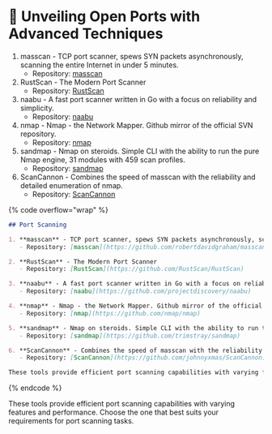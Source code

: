 # 👐 Unveiling Open Ports with Advanced Techniques

1. masscan - TCP port scanner, spews SYN packets asynchronously, scanning the entire Internet in under 5 minutes.
   * Repository: [masscan](https://github.com/robertdavidgraham/masscan)
2. RustScan - The Modern Port Scanner
   * Repository: [RustScan](https://github.com/RustScan/RustScan)
3. naabu - A fast port scanner written in Go with a focus on reliability and simplicity.
   * Repository: [naabu](https://github.com/projectdiscovery/naabu)
4. nmap - Nmap - the Network Mapper. Github mirror of the official SVN repository.
   * Repository: [nmap](https://github.com/nmap/nmap)
5. sandmap - Nmap on steroids. Simple CLI with the ability to run the pure Nmap engine, 31 modules with 459 scan profiles.
   * Repository: [sandmap](https://github.com/trimstray/sandmap)
6. ScanCannon - Combines the speed of masscan with the reliability and detailed enumeration of nmap.
   * Repository: [ScanCannon](https://github.com/johnnyxmas/ScanCannon)

{% code overflow="wrap" %}
```markdown
## Port Scanning

1. **masscan** - TCP port scanner, spews SYN packets asynchronously, scanning the entire Internet in under 5 minutes.
   - Repository: [masscan](https://github.com/robertdavidgraham/masscan)

2. **RustScan** - The Modern Port Scanner
   - Repository: [RustScan](https://github.com/RustScan/RustScan)

3. **naabu** - A fast port scanner written in Go with a focus on reliability and simplicity.
   - Repository: [naabu](https://github.com/projectdiscovery/naabu)

4. **nmap** - Nmap - the Network Mapper. Github mirror of the official SVN repository.
   - Repository: [nmap](https://github.com/nmap/nmap)

5. **sandmap** - Nmap on steroids. Simple CLI with the ability to run the pure Nmap engine, 31 modules with 459 scan profiles.
   - Repository: [sandmap](https://github.com/trimstray/sandmap)

6. **ScanCannon** - Combines the speed of masscan with the reliability and detailed enumeration of nmap.
   - Repository: [ScanCannon](https://github.com/johnnyxmas/ScanCannon)

These tools provide efficient port scanning capabilities with varying features and performance. Choose the one that best suits your requirements for port scanning tasks.

```
{% endcode %}

These tools provide efficient port scanning capabilities with varying features and performance. Choose the one that best suits your requirements for port scanning tasks.
